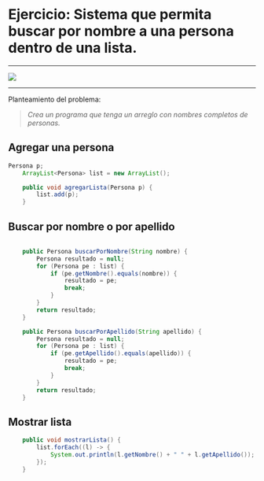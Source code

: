 # Ejercicio: Sistema que permita buscar por nombre a una persona dentro de una lista.

------------
![](https://encrypted-tbn0.gstatic.com/images?q=tbn:ANd9GcTeJrwPiIwe7ElYLdGWHmRpFIO2KgPMph5V1Q&usqp=CAU)

------------
Planteamiento del problema:
> *Crea un programa que tenga un arreglo con nombres completos de personas.* 


## Agregar una persona
```java
Persona p;
    ArrayList<Persona> list = new ArrayList();

    public void agregarLista(Persona p) {
        list.add(p);
    }
```
## Buscar por nombre o por apellido
```java

    public Persona buscarPorNombre(String nombre) {
        Persona resultado = null;
        for (Persona pe : list) {
            if (pe.getNombre().equals(nombre)) {
                resultado = pe;
                break;
            }
        }
        return resultado;
    }

    public Persona buscarPorApellido(String apellido) {
        Persona resultado = null;
        for (Persona pe : list) {
            if (pe.getApellido().equals(apellido)) {
                resultado = pe;
                break;
            }
        }
        return resultado;
    }
```
## Mostrar lista
```java
    public void mostrarLista() {
        list.forEach((l) -> {
            System.out.println(l.getNombre() + " " + l.getApellido());
        });
    }
```
